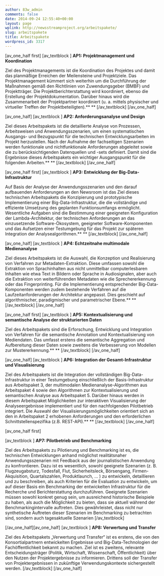 ```yaml
---
author: 83w_admin
comments: false
date: 2014-09-24 12:55:40+00:00
layout: page
wplink: http://newsstreamproject.org/arbeitspakete/
slug: arbeitspakete
title: Arbeitspakete
wordpress_id: 3317
---
```


[av_one_half first]
[av_textblock ]
**AP1: Projektmanagement und Koordination**

Ziel des Projektmanagements ist die Koordination des Projektes und damit das planmäßige Erreichen der Meilensteine und Projektziele. Das Projektmanagement kümmert sich weiterhin um die Durchführung der Maßnahmen gemäß den Richtlinien von Zuwendungsgeber (BMBF) und Projektträger. Die Projektberichterstattung wird koordiniert, ebenso die Erstellung der Projektdokumentation. Darüber hinaus wird die Zusammenarbeit der Projektpartner koordiniert (u. a. mittels physischer und virtueller Treffen der Projektbeteiligten).**
**
[/av_textblock]
[/av_one_half]

[av_one_half]
[av_textblock ]
**AP2: Anforderungsanalyse und Design**

Ziel dieses Arbeitspakets ist die detaillierte Analyse von Prozessen, Arbeitsweisen und Anwendungsszenarien, um einen systematischen Ausgangs- und Bezugspunkt für die technischen Entwicklungsarbeiten im Projekt herzustellen. Nach der Aufnahme der fachseitigen Szenarien werden funktionale und nichtfunktionale Anforderungen abgeleitet sowie die zu berücksichtigenden Datenquellen und -sets definiert. Damit sind die Ergebnisse dieses Arbeitspakets ein wichtiger Ausgangspunkt für die folgenden Arbeiten.**
**
[/av_textblock]
[/av_one_half]

[av_one_half first]
[av_textblock ]
**AP3: Entwicklung der Big-Data-Infrastruktur**

Auf Basis der Analyse der Anwendungsszenarien und den darauf aufbauenden Anforderungen an den Newsroom ist das Ziel dieses technischen Arbeitspakets die Konzipierung und prototypische Implementierung einer Big-Data-Infrastruktur, die die vollständige und effiziente Umsetzung des geplanten Funktionsumfangs ermöglicht. Wesentliche Aufgaben sind die Bestimmung einer geeigneten Konfiguration der Lambda-Architektur, der technischen Anforderungen an das einzusetzende Software-Ökosystem, geeigneter Software-Komponenten und das Aufsetzen einer Testumgebung für das Projekt zur späteren Integration der Analysealgorithmen.**
**
[/av_textblock]
[/av_one_half]

[av_one_half]
[av_textblock ]
**AP4: Echtzeitnahe multimodale Medienanalyse**

Ziel dieses Arbeitspakets ist die Auswahl, die Konzeption und Realisierung von Verfahren zur Metadaten-Extraktion. Diese umfassen sowohl die Extraktion von Sprachinhalten aus nicht unmittelbar computerlesbaren Inhalten wie etwa Text in Bildern oder Sprache in Audiosignalen, aber auch die Extraktion von weiterführenden Metadaten wie die Sprechererkennung oder das Fingerprinting. Für die Implementierung entsprechender Big-Data-Komponenten werden zudem bestehende Verfahren auf die Laufzeitanforderungen der Architektur angepasst. Dies geschieht auf algorithmischer, paradigmischer und parametrischer Ebene.**
**
[/av_textblock]
[/av_one_half]

[av_one_half first]
[av_textblock ]
**AP5: Kontextualisierung und semantische Analyse der strukturierten Daten**

Ziel des Arbeitspakets sind die Erforschung, Entwicklung und Integration von Verfahren für die semantische Annotation und Kontextualisierung von Mediendaten. Das umfasst erstens die semantische Aggregation und Aufbereitung dieser Daten sowie zweitens die Verbesserung von Modellen zur Mustererkennung.**
**
[/av_textblock]
[/av_one_half]

[av_one_half]
[av_textblock ]
**AP6: Integration der Gesamt-Infrastruktur und Visualisierung**

Ziel des Arbeitspakets ist die Integration der vollständigen Big-Data-Infrastruktur in einer Testumgebung einschließlich der Basis-Infrastruktur aus Arbeitspaket 3, der multimodalen Medienanalyse-Algorithmen aus Arbeitspaket 4 sowie den Algorithmen zur Kontextualisierung und semantischen Analyse aus Arbeitspaket 5. Darüber hinaus werden in diesem Arbeitspaket Möglichkeiten zur interaktiven Visualisierung der Analyseergebnisse implementiert und für den nachfolgenden Pilotbetrieb integriert. Die Auswahl der Visualisierungsmöglichkeiten orientiert sich an den in Arbeitspaket 2 erhobenen Anforderungen und den erforderlichen Schnittstellenspezifika (z.B. REST-API).**
**
[/av_textblock]
[/av_one_half]

[av_one_half first]

[av_textblock ]
**AP7: Pilotbetrieb und Benchmarking**

Ziel des Arbeitspakets zu Pilotierung und Benchmarking ist es, die technischen Entwicklungen anhand möglichst realitätsnaher Anwendungsszenarien mit Feedback aus der journalistischen Anwendung zu konfrontieren. Dazu ist es wesentlich, sowohl geeignete Szenarien (z. B. Flugzeugabsturz, Todesfall, Flut, Sicherheitsleck, Börsengang, Firmen-Akquisition, Quartalszahlen, Produktlaunch, … ) zu entwickeln, detaillieren und zu beschreiben, als auch Kriterien für die Evaluation zu entwickeln, um auf dieser Basis ein Benchmarking der entwickelten Infrastruktur für die Recherche und Berichterstattung durchzuführen. Geeignete Szenarien müssen sowohl konkret genug sein, um ausreichend historische Beispiele zu haben, als auch die Möglichkeit zu bieten, dass sie aktuell während der Benchmarkingintervalle auftreten. Dies gewährleistet, dass nicht nur synthetische Auftreten dieser Szenarien im Benchmarking zu betrachten sind, sondern auch tagesaktuelle Szenarien
[/av_textblock]

[/av_one_half][av_one_half]
[av_textblock ]
**AP8: Verwertung und Transfer**

Ziel des Arbeitspakets „Verwertung und Transfer“ ist es erstens, die von den Konsortialpartnern entwickelten Ergebnisse und Big-Data-Technologien der Fachöffentlichkeit bekannt zu machen. Ziel ist es zweitens, relevante Entscheidungsträger (Politik, Wirtschaft, Wissenschaft, Öffentlichkeit) über den Nutzen der Projektergebnisse zu informieren. Drittens soll der Transfer von Projektergebnissen in zukünftige Verwendungskontexte sichergestellt werden.
[/av_textblock]
[/av_one_half]
